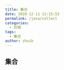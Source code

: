 ```yaml
---
title: 集合
date: 2020-12-11 11:15:53
permalink: /java/collect
categories:
  - 后端
tags:
  - 集合
author: zhuib
---
```


## 集合
